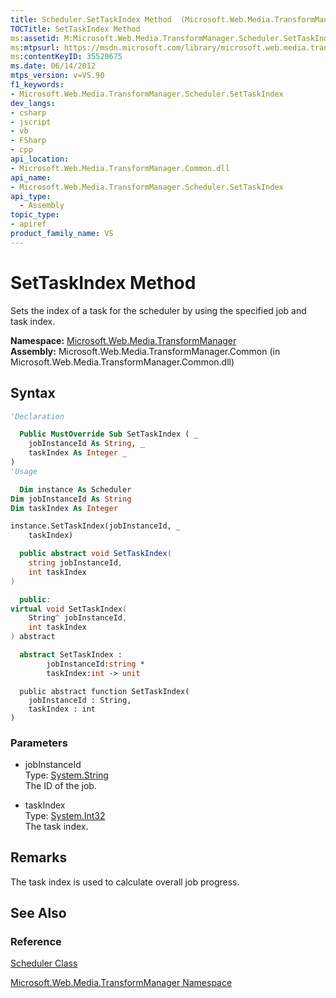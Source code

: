 ```yaml
---
title: Scheduler.SetTaskIndex Method  (Microsoft.Web.Media.TransformManager)
TOCTitle: SetTaskIndex Method
ms:assetid: M:Microsoft.Web.Media.TransformManager.Scheduler.SetTaskIndex(System.String,System.Int32)
ms:mtpsurl: https://msdn.microsoft.com/library/microsoft.web.media.transformmanager.scheduler.settaskindex(v=VS.90)
ms:contentKeyID: 35520675
ms.date: 06/14/2012
mtps_version: v=VS.90
f1_keywords:
- Microsoft.Web.Media.TransformManager.Scheduler.SetTaskIndex
dev_langs:
- csharp
- jscript
- vb
- FSharp
- cpp
api_location:
- Microsoft.Web.Media.TransformManager.Common.dll
api_name:
- Microsoft.Web.Media.TransformManager.Scheduler.SetTaskIndex
api_type:
  - Assembly
topic_type:
- apiref
product_family_name: VS
---
```


# SetTaskIndex Method

Sets the index of a task for the scheduler by using the specified job and task index.

**Namespace:**  [Microsoft.Web.Media.TransformManager](microsoft-web-media-transformmanager-namespace.md)  
**Assembly:**  Microsoft.Web.Media.TransformManager.Common (in Microsoft.Web.Media.TransformManager.Common.dll)

## Syntax

```vb
'Declaration

  Public MustOverride Sub SetTaskIndex ( _
    jobInstanceId As String, _
    taskIndex As Integer _
)
'Usage

  Dim instance As Scheduler
Dim jobInstanceId As String
Dim taskIndex As Integer

instance.SetTaskIndex(jobInstanceId, _
    taskIndex)
```

```csharp
  public abstract void SetTaskIndex(
    string jobInstanceId,
    int taskIndex
)
```

```cpp
  public:
virtual void SetTaskIndex(
    String^ jobInstanceId,
    int taskIndex
) abstract
```

``` fsharp
  abstract SetTaskIndex :
        jobInstanceId:string *
        taskIndex:int -> unit
```

```jscript
  public abstract function SetTaskIndex(
    jobInstanceId : String,
    taskIndex : int
)
```

### Parameters

  - jobInstanceId  
    Type: [System.String](https://msdn.microsoft.com/library/s1wwdcbf)  
    The ID of the job.  

<!-- end list -->

  - taskIndex  
    Type: [System.Int32](https://msdn.microsoft.com/library/td2s409d)  
    The task index.  

## Remarks

The task index is used to calculate overall job progress.

## See Also

### Reference

[Scheduler Class](scheduler-class-microsoft-web-media-transformmanager.md)

[Microsoft.Web.Media.TransformManager Namespace](microsoft-web-media-transformmanager-namespace.md)
